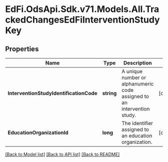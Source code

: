 # EdFi.OdsApi.Sdk.v71.Models.All.TrackedChangesEdFiInterventionStudyKey

## Properties

Name | Type | Description | Notes
------------ | ------------- | ------------- | -------------
**InterventionStudyIdentificationCode** | **string** | A unique number or alphanumeric code assigned to an intervention study. | [optional] 
**EducationOrganizationId** | **long** | The identifier assigned to an education organization. | [optional] 

[[Back to Model list]](../../README.md#documentation-for-models) [[Back to API list]](../../README.md#documentation-for-api-endpoints) [[Back to README]](../../README.md)

